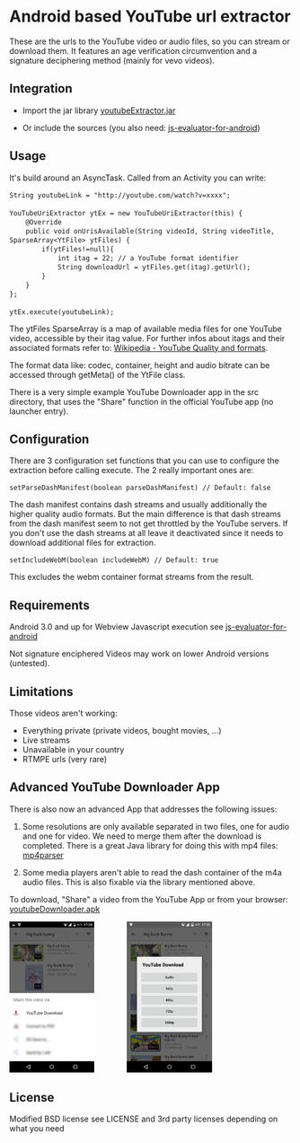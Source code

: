 Android based YouTube url extractor
=======================================================

These are the urls to the YouTube video or audio files, so you can stream or download them.
It features an age verification circumvention and a signature deciphering method (mainly for vevo videos).

## Integration

* Import the jar library [youtubeExtractor.jar](https://github.com/HaarigerHarald/android-youtubeExtractor/releases/latest)

* Or include the sources (you also need: [js-evaluator-for-android](https://github.com/evgenyneu/js-evaluator-for-android))

## Usage

It's build around an AsyncTask. Called from an Activity you can write:
	
    String youtubeLink = "http://youtube.com/watch?v=xxxx";
    
    YouTubeUriExtractor ytEx = new YouTubeUriExtractor(this) {
        @Override
        public void onUrisAvailable(String videoId, String videoTitle, SparseArray<YtFile> ytFiles) {
            if(ytFiles!=null){
                int itag = 22; // a YouTube format identifier
                String downloadUrl = ytFiles.get(itag).getUrl();
            }
        }
    };
    
    ytEx.execute(youtubeLink);

The ytFiles SparseArray is a map of available media files for one YouTube video, accessible by their itag 
value. For further infos about itags and their associated formats refer to: [Wikipedia - YouTube Quality and formats](http://en.wikipedia.org/wiki/YouTube#Quality_and_formats).

The format data like: codec, container, height and audio bitrate can be accessed through getMeta() of the YtFile class.  

There is a very simple example YouTube Downloader app in the src directory, 
that uses the "Share" function in the official YouTube app (no launcher entry).

## Configuration
    
There are 3 configuration set functions that you can use to configure the extraction before calling execute. The 2 really important ones are:
    
    setParseDashManifest(boolean parseDashManifest) // Default: false
    
The dash manifest contains dash streams and usually additionally the higher quality audio formats.
But the main difference is that dash streams from the dash manifest seem to not get throttled by the YouTube servers.
If you don't use the dash streams at all leave it deactivated since it needs to download additional files for extraction.
    
    setIncludeWebM(boolean includeWebM) // Default: true
    
This excludes the webm container format streams from the result.

## Requirements

Android 3.0 and up for Webview Javascript execution see [js-evaluator-for-android](https://github.com/evgenyneu/js-evaluator-for-android)

Not signature enciphered Videos may work on lower Android versions (untested).

## Limitations

Those videos aren't working:

* Everything private (private videos, bought movies, ...)
* Live streams
* Unavailable in your country
* RTMPE urls (very rare)


## Advanced YouTube Downloader App

There is also now an advanced App that addresses the following issues:

1. Some resolutions are only available separated in two files, one for audio and one for video. We need to merge them after the download is completed.
There is a great Java library for doing this with mp4 files: [mp4parser](https://github.com/sannies/mp4parser)

1. Some media players aren't able to read the dash container of the m4a audio files. This is also fixable via the library mentioned above.

To download, "Share" a video from the YouTube App or from your browser: [youtubeDownloader.apk](https://github.com/HaarigerHarald/android-youtubeExtractor/releases/latest)

<img src='Screenshot_2015-04-26-17-04-382.png' width='30%' alt='youtubeDownloader Screenshot 1'>
<img height="0" width="10%">
<img src='Screenshot_2015-04-27-17-05-50.png' width='30%' alt='youtubeDownloader Screenshot 2'>
<img height="0" width="15%">

## License

Modified BSD license see LICENSE and 3rd party licenses depending on what you need

